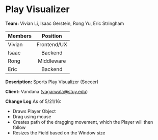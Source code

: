 # Play Visualizer

__Team:__ Vivian Li, Isaac Gerstein, Rong Yu, Eric Stringham

| Members       | Position      |
| ------------- |:-------------:|
| Vivian        | Frontend/UX   |
| Isaac         | Backend       |
| Rong          | Middleware    |
| Eric          | Backend       |

__Description:__ Sports Play Visualizer (Soccer)

__Client:__ Vandana (vagarwala@stuy.edu)

__Change Log__
As of 5/21/16:
- Draws Player Object
- Drag using mouse
- Creates path of the dragging movement, which the Player will then follow
- Resizes the Field based on the Window size
